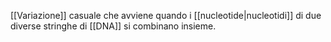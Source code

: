 [[Variazione]] casuale che avviene quando i [[nucleotide|nucleotidi]] di due diverse stringhe di [[DNA]] si combinano insieme.